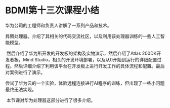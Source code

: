 # BDMI第十三次课程小结

华为公司的工程师和负责人讲解了一系列产品和技术。

​	昇腾处理器。介绍了其相关的代码交流社区，以及利用该处理器训练的一些人工智能模型。

​	然后介绍了华为所开发的开发板的架构及实物演示，然后介绍了Atlas 200DK开发者板，Mind Studio，相关的开发环境部署，以及从0开始到运行的详细配置过程。然后详细介绍了利用该平台在开发板上进行开发工作的具体流程和配置。最后对案例进行了演示。

​	尝试了华为云的一个实验，体验远程连接进行AI程序的训练，但出现了一些小问题最终无法实现。

​	本节课对华为处理器这部分进行了很多介绍。